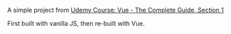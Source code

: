 A simple project from [Udemy Course: Vue - The Complete Guide, Section 1](https://www.udemy.com/course/vuejs-2-the-complete-guide/)

First built with vanilla JS, then re-built with Vue.
